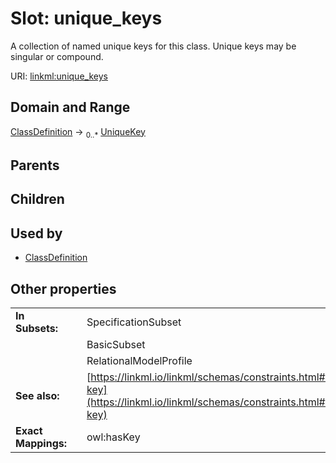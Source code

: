 
# Slot: unique_keys

A collection of named unique keys for this class. Unique keys may be singular or compound.

URI: [linkml:unique_keys](https://w3id.org/linkml/unique_keys)


## Domain and Range

[ClassDefinition](ClassDefinition.md) &#8594;  <sub>0..\*</sub> [UniqueKey](UniqueKey.md)

## Parents


## Children


## Used by

 * [ClassDefinition](ClassDefinition.md)

## Other properties

|  |  |  |
| --- | --- | --- |
| **In Subsets:** | | SpecificationSubset |
|  | | BasicSubset |
|  | | RelationalModelProfile |
| **See also:** | | [https://linkml.io/linkml/schemas/constraints.html#unique-key](https://linkml.io/linkml/schemas/constraints.html#unique-key) |
| **Exact Mappings:** | | owl:hasKey |